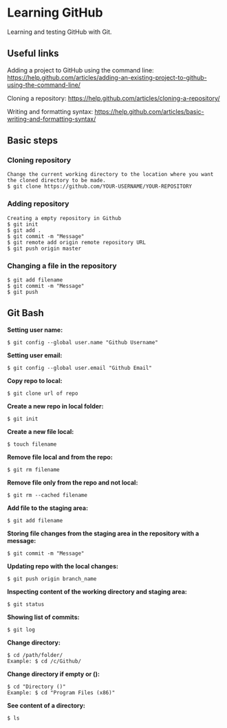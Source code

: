 # Learning GitHub
Learning and testing GitHub with Git.

## Useful links

Adding a project to GitHub using the command line:
https://help.github.com/articles/adding-an-existing-project-to-github-using-the-command-line/

Cloning a repository:
https://help.github.com/articles/cloning-a-repository/

Writing and formatting syntax:
https://help.github.com/articles/basic-writing-and-formatting-syntax/

## Basic steps

### Cloning repository
```
Change the current working directory to the location where you want the cloned directory to be made.
$ git clone https://github.com/YOUR-USERNAME/YOUR-REPOSITORY
```

### Adding repository
```
Creating a empty repository in Github
$ git init
$ git add .
$ git commit -m "Message"
$ git remote add origin remote repository URL
$ git push origin master
```

### Changing a file in the repository
```
$ git add filename
$ git commit -m "Message"
$ git push
```

## Git Bash

**Setting user name:**
```
$ git config --global user.name "Github Username"
```

**Setting user email:**
```
$ git config --global user.email "Github Email"
```

**Copy repo to local:**
```
$ git clone url of repo
```

**Create a new repo in local folder:**
```
$ git init
```

**Create a new file local:**
```
$ touch filename
```

**Remove file local and from the repo:**
```
$ git rm filename
```

**Remove file only from the repo and not local:**
```
$ git rm --cached filename
```

**Add file to the staging area:**
```
$ git add filename
```

**Storing file changes from the staging area in the repository with a message:**
```
$ git commit -m "Message"
```

**Updating repo with the local changes:**
```
$ git push origin branch_name
```

**Inspecting content of the working directory and staging area:**
```
$ git status
```

**Showing list of commits:**
```
$ git log
```

**Change directory:**
```
$ cd /path/folder/ 
Example: $ cd /c/Github/
```

**Change directory if empty or ():**
```
$ cd "Directory ()"
Example: $ cd "Program Files (x86)" 
```

**See content of a directory:**
```
$ ls
```

